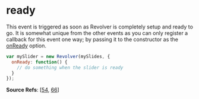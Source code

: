 # ready

This event is triggered as soon as Revolver is completely setup and ready to go. It is somewhat unique from the other events as you can only register a callback for this event one way; by passing it to the constructor as the [onReady](https://github.com/revolverjs/revolverjs/blob/master/docs/revolver.options.onready.md) option.

```javascript
var mySlider = new Revolver(mySlides, {
  onReady: function() {
    // do something when the slider is ready
  }
});
```

**Source Refs**: [[54](https://github.com/revolverjs/revolverjs/blob/master/coffee/revolver.coffee#L54), [66](https://github.com/revolverjs/revolverjs/blob/master/coffee/revolver.coffee#L66)]
